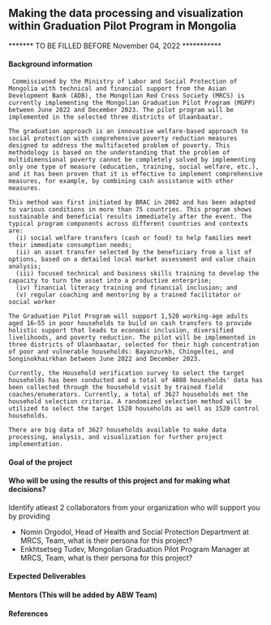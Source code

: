 ## Making the data processing and visualization within Graduation Pilot Program in Mongolia
******* TO BE FILLED BEFORE November 04, 2022 ***********

#### Background information

     Commissioned by the Ministry of Labor and Social Protection of Mongolia with technical and financial support from the Asian Development Bank (ADB), the Mongolian Red Cross Society (MRCS) is currently implementing the Mongolian Graduation Pilot Program (MGPP) between June 2022 and December 2023. The pilot program will be implemented in the selected three districts of Ulaanbaatar.
    
    The graduation approach is an innovative welfare-based approach to social protection with comprehensive poverty reduction measures designed to address the multifaceted problem of poverty. This methodology is based on the understanding that the problem of multidimensional poverty cannot be completely solved by implementing only one type of measure (education, training, social welfare, etc.), and it has been proven that it is effective to implement comprehensive measures, for example, by combining cash assistance with other measures.

    This method was first initiated by BRAC in 2002 and has been adapted to various conditions in more than 75 countries. This program shows sustainable and beneficial results immediately after the event. The typical program components across different countries and contexts are:
      (i) social welfare transfers (cash or food) to help families meet their immediate consumption needs;
      (ii) an asset transfer selected by the beneficiary from a list of options, based on a detailed local market assessment and value chain analysis;
      (iii) focused technical and business skills training to develop the capacity to turn the asset into a productive enterprise;
      (iv) financial literacy training and financial inclusion; and
      (v) regular coaching and mentoring by a trained facilitator or social worker
      
    The Graduation Pilot Program will support 1,520 working-age adults aged 16–55 in poor households to build on cash transfers to provide holistic support that leads to economic inclusion, diversified livelihoods, and poverty reduction. The pilot will be implemented in three districts of Ulaanbaatar, selected for their high concentration of poor and vulnerable households: Bayanzurkh, Chingeltei, and Songinokhairkhan between June 2022 and December 2023.
    
    Currently, the Household verification survey to select the target households has been conducted and a total of 4088 households' data has been collected through the household visit by trained field coaches/enumerators. Currently, a total of 3627 households met the household selection criteria. A randomized selection method will be utilized to select the target 1520 households as well as 1520 control households. 
    
    There are big data of 3627 households available to make data processing, analysis, and visualization for further project implementation. 


#### Goal of the project

#### Who will be using the results of this project and for making what decisions?

Identify atleast 2 collaborators from your organization who will support you by providing
- Nomin Orgodol, Head of Health and Social Protection Department at MRCS, Team, what is their persona for this project?
- Enkhtsetseg Tudev, Mongolian Graduation Pilot Program Manager at MRCS, Team, what is their persona for this project?

#### Expected Deliverables

#### Mentors (This will be added by ABW Team)

#### References

